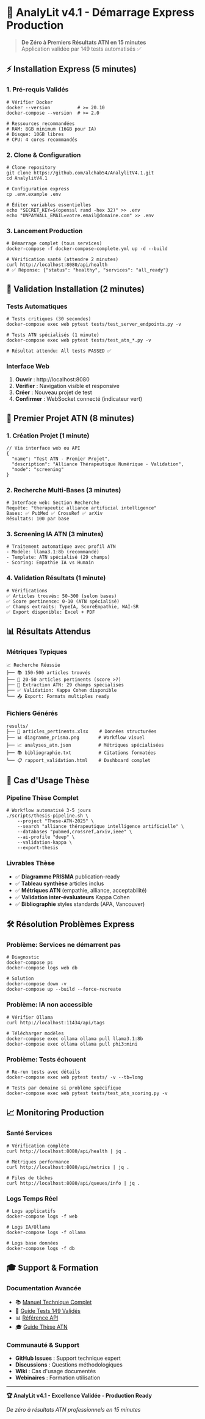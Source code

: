 # 🚀 AnalyLit v4.1 - Démarrage Express Production

> **De Zéro à Premiers Résultats ATN en 15 minutes**  
> Application validée par 149 tests automatisés ✅

## ⚡ Installation Express (5 minutes)

### 1. Pré-requis Validés
```
# Vérifier Docker
docker --version          # >= 20.10
docker-compose --version  # >= 2.0

# Ressources recommandées  
# RAM: 8GB minimum (16GB pour IA)
# Disque: 10GB libres
# CPU: 4 cores recommandés
```

### 2. Clone & Configuration
```
# Clone repository
git clone https://github.com/alchab54/AnalylitV4.1.git
cd AnalylitV4.1

# Configuration express
cp .env.example .env

# Éditer variables essentielles
echo "SECRET_KEY=$(openssl rand -hex 32)" >> .env
echo "UNPAYWALL_EMAIL=votre.email@domaine.com" >> .env
```

### 3. Lancement Production
```
# Démarrage complet (tous services)
docker-compose -f docker-compose-complete.yml up -d --build

# Vérification santé (attendre 2 minutes)
curl http://localhost:8080/api/health
# ✅ Réponse: {"status": "healthy", "services": "all_ready"}
```

## 🎯 Validation Installation (2 minutes)

### Tests Automatiques
```
# Tests critiques (30 secondes)
docker-compose exec web pytest tests/test_server_endpoints.py -v

# Tests ATN spécialisés (1 minute)  
docker-compose exec web pytest tests/test_atn_*.py -v

# Résultat attendu: All tests PASSED ✅
```

### Interface Web
1. **Ouvrir** : http://localhost:8080
2. **Vérifier** : Navigation visible et responsive
3. **Créer** : Nouveau projet de test
4. **Confirmer** : WebSocket connecté (indicateur vert)

## 🧠 Premier Projet ATN (8 minutes)

### 1. Création Projet (1 minute)
```
// Via interface web ou API
{
  "name": "Test ATN - Premier Projet",
  "description": "Alliance Thérapeutique Numérique - Validation",
  "mode": "screening"
}
```

### 2. Recherche Multi-Bases (3 minutes)
```
# Interface web: Section Recherche
Requête: "therapeutic alliance artificial intelligence"
Bases: ✅ PubMed ✅ CrossRef ✅ arXiv  
Résultats: 100 par base
```

### 3. Screening IA ATN (3 minutes)
```
# Traitement automatique avec profil ATN
- Modèle: llama3.1:8b (recommandé)
- Template: ATN spécialisé (29 champs)
- Scoring: Empathie IA vs Humain
```

### 4. Validation Résultats (1 minute)
```
# Vérifications
✅ Articles trouvés: 50-300 (selon bases)
✅ Score pertinence: 0-10 (ATN spécialisé)  
✅ Champs extraits: TypeIA, ScoreEmpathie, WAI-SR
✅ Export disponible: Excel + PDF
```

## 📊 Résultats Attendus

### Métriques Typiques
```
📈 Recherche Réussie
├── 📚 150-500 articles trouvés
├── 🎯 20-50 articles pertinents (score >7)
├── 🧠 Extraction ATN: 29 champs spécialisés
├── ✅ Validation: Kappa Cohen disponible
└── 📤 Export: Formats multiples ready
```

### Fichiers Générés
```
results/
├── 📄 articles_pertinents.xlsx    # Données structurées
├── 📊 diagramme_prisma.png       # Workflow visuel  
├── 📈 analyses_atn.json          # Métriques spécialisées
├── 📚 bibliographie.txt          # Citations formatées
└── 📋 rapport_validation.html    # Dashboard complet
```

## 🏥 Cas d'Usage Thèse

### Pipeline Thèse Complet
```
# Workflow automatisé 3-5 jours
./scripts/thesis-pipeline.sh \
    --project "These-ATN-2025" \
    --search "alliance thérapeutique intelligence artificielle" \
    --databases "pubmed,crossref,arxiv,ieee" \
    --ai-profile "deep" \
    --validation-kappa \
    --export-thesis
```

### Livrables Thèse
- ✅ **Diagramme PRISMA** publication-ready
- ✅ **Tableau synthèse** articles inclus  
- ✅ **Métriques ATN** (empathie, alliance, acceptabilité)
- ✅ **Validation inter-évaluateurs** Kappa Cohen
- ✅ **Bibliographie** styles standards (APA, Vancouver)

## 🛠️ Résolution Problèmes Express

### Problème: Services ne démarrent pas
```
# Diagnostic
docker-compose ps
docker-compose logs web db

# Solution
docker-compose down -v
docker-compose up --build --force-recreate
```

### Problème: IA non accessible  
```
# Vérifier Ollama
curl http://localhost:11434/api/tags

# Télécharger modèles
docker-compose exec ollama ollama pull llama3.1:8b
docker-compose exec ollama ollama pull phi3:mini
```

### Problème: Tests échouent
```
# Re-run tests avec détails
docker-compose exec web pytest tests/ -v --tb=long

# Tests par domaine si problème spécifique
docker-compose exec web pytest tests/test_atn_scoring.py -v
```

## 📈 Monitoring Production

### Santé Services
```
# Vérification complète
curl http://localhost:8080/api/health | jq . 

# Métriques performance
curl http://localhost:8080/api/metrics | jq . 

# Files de tâches
curl http://localhost:8080/api/queues/info | jq . 
```

### Logs Temps Réel
```
# Logs applicatifs
docker-compose logs -f web

# Logs IA/Ollama  
docker-compose logs -f ollama

# Logs base données
docker-compose logs -f db
```

## 🎓 Support & Formation

### Documentation Avancée
- 📚 [Manuel Technique Complet](./TECHNICAL_GUIDE.md)
- 🧪 [Guide Tests 149 Validés](./TESTING.md)  
- 📊 [Référence API](./API_REFERENCE.md)
- 🎓 [Guide Thèse ATN](./THESIS_MANUAL.md)

### Communauté & Support
- **GitHub Issues** : Support technique expert
- **Discussions** : Questions méthodologiques  
- **Wiki** : Cas d'usage documentés
- **Webinaires** : Formation utilisation

---

**🏆 AnalyLit v4.1 - Excellence Validée - Production Ready**

*De zéro à résultats ATN professionnels en 15 minutes*
